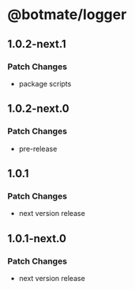 # @botmate/logger

## 1.0.2-next.1

### Patch Changes

- package scripts

## 1.0.2-next.0

### Patch Changes

- pre-release

## 1.0.1

### Patch Changes

- next version release

## 1.0.1-next.0

### Patch Changes

- next version release
